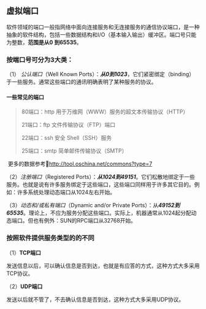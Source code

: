## 虚拟端口

​	软件领域的端口一般指网络中面向连接服务和无连接服务的通信协议端口，是一种抽象的软件结构，包括一些数据结构和I/O（基本输入输出）缓冲区。端口号只能为整数，**范围是从0 到65535**。

### 按端口号可分为3大类：

（1） *公认端口*（Well Known Ports）：***从0到1023***，它们紧密绑定（binding）于一些服务。通常这些端口的通讯明确表明了某种服务的协议。

#### 一些常见的端口

> 80端口：http    用于万维网（WWW）服务的超文本传输协议（HTTP） 
>
> 21端口：ftp   文件传输协议（FTP）端口
>
> 22端口：ssh   安全 Shell（SSH）服务
>
> 25端口：smtp  简单邮件传输协议（SMTP）

​	更多的数据参考🔗http://tool.oschina.net/commons?type=7

（2）*注册端口*（Registered Ports）：***从1024到49151***。它们松散地绑定于一些服务。也就是说有许多服务绑定于这些端口，这些端口同样用于许多其它目的。例如：许多系统处理动态端口从1024左右开始。

（3）*动态和/或私有端口*（Dynamic and/or Private Ports）：从***49152到65535***。理论上，不应为服务分配这些端口。实际上，机器通常从1024起分配动态端口。但也有例外：SUN的RPC端口从32768开始。

### 按照软件提供服务类型的的不同 ###

（1）**TCP端口**

​	发送信息以后，可以确认信息是否到达，也就是有应答的方式，这种方式大多采用TCP协议。

（2）**UDP端口**

​	发送以后就不管了，不去确认信息是否到达，这种方式大多采用UDP协议。